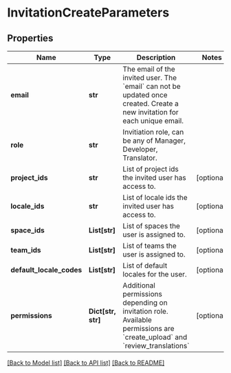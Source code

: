 # InvitationCreateParameters

## Properties
Name | Type | Description | Notes
------------ | ------------- | ------------- | -------------
**email** | **str** | The email of the invited user. The &#x60;email&#x60; can not be updated once created. Create a new invitation for each unique email. | 
**role** | **str** | Invitiation role, can be any of Manager, Developer, Translator. | 
**project_ids** | **str** | List of project ids the invited user has access to. | [optional] 
**locale_ids** | **str** | List of locale ids the invited user has access to. | [optional] 
**space_ids** | **List[str]** | List of spaces the user is assigned to. | [optional] 
**team_ids** | **List[str]** | List of teams the user is assigned to. | [optional] 
**default_locale_codes** | **List[str]** | List of default locales for the user. | [optional] 
**permissions** | **Dict[str, str]** | Additional permissions depending on invitation role. Available permissions are &#x60;create_upload&#x60; and &#x60;review_translations&#x60; | [optional] 

[[Back to Model list]](../README.md#documentation-for-models) [[Back to API list]](../README.md#documentation-for-api-endpoints) [[Back to README]](../README.md)



